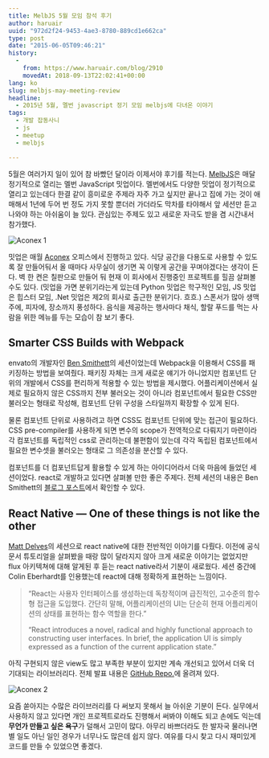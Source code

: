 ```yaml
---
title: MelbJS 5월 모임 참석 후기
author: haruair
uuid: "972d2f24-9453-4ae3-8780-889cd1e662ca"
type: post
date: "2015-06-05T09:46:21"
history:
  - 
    from: https://www.haruair.com/blog/2910
    movedAt: 2018-09-13T22:02:41+00:00
lang: ko
slug: melbjs-may-meeting-review
headline:
  - 2015년 5월, 멜번 javascript 정기 모임 melbjs에 다녀온 이야기
tags:
  - 개발 잡동사니
  - js
  - meetup
  - melbjs

---
```

5월은 여러가지 일이 있어 참 바빴던 달이라 이제서야 후기를 적는다. [MelbJS][1]은 매달 정기적으로 열리는 멜번 JavaScript 밋업이다. 멜번에서도 다양한 밋업이 정기적으로 열리고 있는데다 한결 같이 흥미로운 주제라 자주 가고 싶지만 끝나고 집에 가는 것이 애매해서 1년에 두어 번 정도 가지 못할 뿐더러 가더라도 막차를 타야해서 앞 세션만 듣고 나와야 하는 아쉬움이 늘 있다. 관심있는 주제도 있고 새로운 자극도 받을 겸 시간내서 참가했다.

<img src="https://live.staticflickr.com/417/18296847889_0e133e88fa_h.jpg?w=660&#038;ssl=1" alt="Aconex 1" data-recalc-dims="1" />

밋업은 매월 [Aconex][2] 오피스에서 진행하고 있다. 식당 공간을 다용도로 사용할 수 있도록 잘 만들어둬서 올 때마다 사무실이 생기면 꼭 이렇게 공간을 꾸며야겠다는 생각이 든다. 벽 한 켠은 칠판으로 만들어 둬 현재 이 회사에서 진행중인 프로젝트를 힐끔 살펴볼 수도 있다. (밋업을 가면 분위기라는게 있는데 Python 밋업은 학구적인 모임, JS 밋업은 힙스터 모임, .Net 밋업은 제2의 회사로 출근한 분위기다. 흐흐.) 스폰서가 많아 생맥주에, 피자에, 장소까지 풍성하다. 음식을 제공하는 행사마다 채식, 할랄 푸드를 먹는 사람을 위한 메뉴를 두는 모습이 참 보기 좋다.

## Smarter CSS Builds with Webpack

envato의 개발자인 [Ben Smithett][3]의 세션이었는데 Webpack을 이용해서 CSS를 패키징하는 방법을 보여줬다. 패키징 자체는 크게 새로운 얘기가 아니었지만 컴포넌트 단위의 개발에서 CSS를 편리하게 적용할 수 있는 방법을 제시했다. 어플리케이션에서 실제로 필요하지 않은 CSS까지 전부 불러오는 것이 아니라 컴포넌트에서 필요한 CSS만 불러오는 형태로 작성해, 컴포넌트 단위 구성을 스타일까지 확장할 수 있게 된다.

물론 컴포넌트 단위로 사용하려고 하면 CSS도 컴포넌트 단위에 맞는 접근이 필요하다. CSS pre-compiler를 사용하게 되면 변수의 scope가 전역적으로 다뤄지기 마련이라 각 컴포넌트를 독립적인 css로 관리하는데 불편함이 있는데 각각 독립된 컴포넌트에서 필요한 변수셋을 불러오는 형태로 그 의존성을 분산할 수 있다.

컴포넌트를 더 컴포넌트답게 활용할 수 있게 하는 아이디어라서 더욱 마음에 들었던 세션이었다. react로 개발하고 있다면 살펴볼 만한 좋은 주제다. 전체 세션의 내용은 Ben Smithett의 [블로그 포스트][4]에서 확인할 수 있다.

## React Native — One of these things is not like the other

[Matt Delves][5]의 세션으로 react native에 대한 전반적인 이야기를 다뤘다. 이전에 공식 문서 튜토리얼을 살펴봤을 때랑 많이 달라지지 않아 크게 새로운 이야기는 없었지만 flux 아키텍쳐에 대해 알게된 후 듣는 react native라서 기분이 새로웠다. 세션 중간에 Colin Eberhardt를 인용했는데 react에 대해 정확하게 표현하는 느낌이다.

> &#8220;React는 사용자 인터페이스를 생성하는데 독창적이며 급진적인, 고수준의 함수형 접근을 도입했다. 간단히 말해, 어플리케이션의 UI는 단순히 현재 어플리케이션의 상태를 표현하는 함수 역할을 한다.&#8221;
> 
> &#8220;React introduces a novel, radical and highly functional approach to constructing user interfaces. In brief, the application UI is simply expressed as a function of the current application state.&#8221; 

아직 구현되지 않은 view도 많고 부족한 부분이 있지만 계속 개선되고 있어서 더욱 더 기대되는 라이브러리다. 전체 발표 내용은 [GitHub Repo.][6]에 올려져 있다.

<img src="https://live.staticflickr.com/400/18295232348_dad11524dc_h.jpg?w=660&#038;ssl=1" alt="Aconex 2" data-recalc-dims="1" />

요즘 쏟아지는 수많은 라이브러리를 다 써보지 못해서 늘 아쉬운 기분이 든다. 실무에서 사용하지 않고 있다면 개인 프로젝트로라도 진행해서 써봐야 이해도 되고 손에도 익는데 **무언가 만들고 싶은 욕구**가 덜해서 고민이 많다. 아무리 바쁘더라도 한 발자국 물러나면 별 일도 아닌 일인 경우가 너무나도 많은데 쉽지 않다. 여유를 다시 찾고 다시 재미있게 코드를 만들 수 있었으면 좋겠다.

 [1]: http://melbjs.com
 [2]: http://www.aconex.com/
 [3]: https://twitter.com/bensmithett
 [4]: http://bensmithett.com/smarter-css-builds-with-webpack/
 [5]: https://github.com/mattdelves
 [6]: https://github.com/mattdelves/reactnative-presentation/blob/master/one_of_these_things.md
